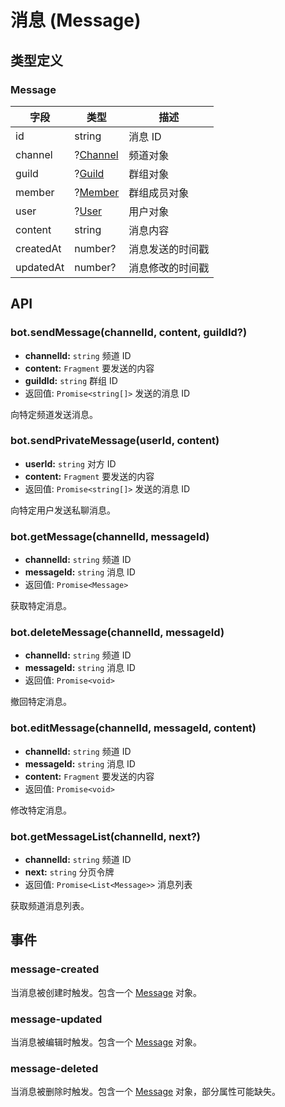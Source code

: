 # 消息 (Message)

## 类型定义

### Message

| 字段 | 类型 | 描述 |
| --- | --- | --- |
| id | string | 消息 ID |
| channel | ?[Channel](./channel.md#channel) | 频道对象 |
| guild | ?[Guild](./guild.md#guild) | 群组对象 |
| member | ?[Member](./member.md#guildmember) | 群组成员对象 |
| user | ?[User](./user.md#user) | 用户对象 |
| content | string | 消息内容 |
| createdAt | number? | 消息发送的时间戳 |
| updatedAt | number? | 消息修改的时间戳 |

## API

### bot.sendMessage(channelId, content, guildId?)

- **channelId:** `string` 频道 ID
- **content:** `Fragment` 要发送的内容
- **guildId:** `string` 群组 ID
- 返回值: `Promise<string[]>` 发送的消息 ID

向特定频道发送消息。

### bot.sendPrivateMessage(userId, content)

- **userId:** `string` 对方 ID
- **content:** `Fragment` 要发送的内容
- 返回值: `Promise<string[]>` 发送的消息 ID

向特定用户发送私聊消息。

### bot.getMessage(channelId, messageId)

- **channelId:** `string` 频道 ID
- **messageId:** `string` 消息 ID
- 返回值: `Promise<Message>`

获取特定消息。

### bot.deleteMessage(channelId, messageId)

- **channelId:** `string` 频道 ID
- **messageId:** `string` 消息 ID
- 返回值: `Promise<void>`

撤回特定消息。

### bot.editMessage(channelId, messageId, content)

- **channelId:** `string` 频道 ID
- **messageId:** `string` 消息 ID
- **content:** `Fragment` 要发送的内容
- 返回值: `Promise<void>`

修改特定消息。

### bot.getMessageList(channelId, next?)

- **channelId:** `string` 频道 ID
- **next:** `string` 分页令牌
- 返回值: `Promise<List<Message>>` 消息列表

获取频道消息列表。

## 事件

### message-created

当消息被创建时触发。包含一个 [Message](#message) 对象。

### message-updated

当消息被编辑时触发。包含一个 [Message](#message) 对象。

### message-deleted

当消息被删除时触发。包含一个 [Message](#message) 对象，部分属性可能缺失。
